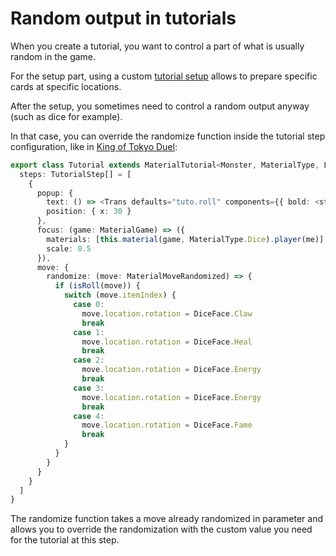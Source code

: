 # Random output in tutorials

When you create a tutorial, you want to control a part of what is usually random in the game.

For the setup part, using a custom [tutorial setup](step-by-step-example/tutorial.md#tutorial-setup) allows to prepare specific cards at specific locations.

After the setup, you sometimes need to control a random output anyway (such as dice for example).

In that case, you can override the randomize function inside the tutorial step configuration, like in [King of Tokyo Duel](https://github.com/gamepark/king-of-tokyo-duel/blob/main/app/src/tutorial/Tutorial.tsx):

```typescript jsx
export class Tutorial extends MaterialTutorial<Monster, MaterialType, LocationType> {
  steps: TutorialStep[] = [
    {
      popup: {
        text: () => <Trans defaults="tuto.roll" components={{ bold: <strong/> }}/>,
        position: { x: 30 }
      },
      focus: (game: MaterialGame) => ({
        materials: [this.material(game, MaterialType.Dice).player(me)],
        scale: 0.5
      }),
      move: {
        randomize: (move: MaterialMoveRandomized) => {
          if (isRoll(move)) {
            switch (move.itemIndex) {
              case 0:
                move.location.rotation = DiceFace.Claw
                break
              case 1:
                move.location.rotation = DiceFace.Heal
                break
              case 2:
                move.location.rotation = DiceFace.Energy
                break
              case 3:
                move.location.rotation = DiceFace.Energy
                break
              case 4:
                move.location.rotation = DiceFace.Fame
                break
            }
          }
        }
      }
    }
  ]
}
```

The randomize function takes a move already randomized in parameter and allows you to override the randomization with the custom value you need for the tutorial at this step.
